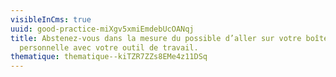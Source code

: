 ```yaml
---
visibleInCms: true
uuid: good-practice-miXgv5xmiEmdebUcOANqj
title: Abstenez-vous dans la mesure du possible d’aller sur votre boîte mail
  personnelle avec votre outil de travail.
thematique: thematique--kiTZR7ZZs8EMe4z11DSq
---
```

